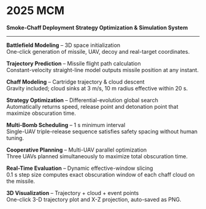 # 2025 MCM  
**Smoke-Chaff Deployment Strategy Optimization & Simulation System**

---

**Battlefield Modeling** – 3D space initialization  
One-click generation of missile, UAV, decoy and real-target coordinates.

**Trajectory Prediction** – Missile flight path calculation  
Constant-velocity straight-line model outputs missile position at any instant.

**Chaff Modeling** – Cartridge trajectory & cloud descent  
Gravity included; cloud sinks at 3 m/s, 10 m radius effective within 20 s.

**Strategy Optimization** – Differential-evolution global search  
Automatically returns speed, release point and detonation point that maximize obscuration time.

**Multi-Bomb Scheduling** – 1 s minimum interval  
Single-UAV triple-release sequence satisfies safety spacing without human tuning.

**Cooperative Planning** – Multi-UAV parallel optimization  
Three UAVs planned simultaneously to maximize total obscuration time.

**Real-Time Evaluation** – Dynamic effective-window slicing  
0.1 s step size computes exact obscuration window of each chaff cloud on the missile.

**3D Visualization** – Trajectory + cloud + event points  
One-click 3-D trajectory plot and X-Z projection, auto-saved as PNG.


